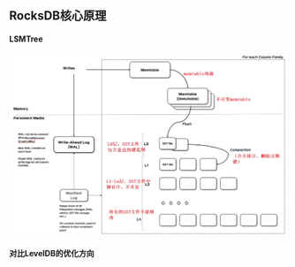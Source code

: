 ## RocksDB核心原理

#### LSMTree
<img src="images/rocksdb-arch.png" width="760px" />

#### 对比LevelDB的优化方向
